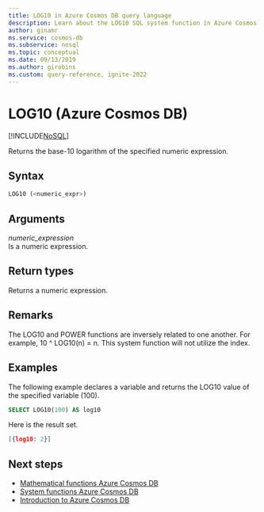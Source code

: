```yaml
---
title: LOG10 in Azure Cosmos DB query language
description: Learn about the LOG10 SQL system function in Azure Cosmos DB to return the base-10 logarithm of the specified numeric expression
author: ginamr
ms.service: cosmos-db
ms.subservice: nosql
ms.topic: conceptual
ms.date: 09/13/2019
ms.author: girobins
ms.custom: query-reference, ignite-2022
---
```

# LOG10 (Azure Cosmos DB)
[!INCLUDE[NoSQL](../../includes/appliesto-nosql.md)]

 Returns the base-10 logarithm of the specified numeric expression.  
  
## Syntax
  
```sql
LOG10 (<numeric_expr>)  
```  
  
## Arguments
  
*numeric_expression*  
   Is a numeric expression.  
  
## Return types
  
  Returns a numeric expression.  
  
## Remarks
  
  The LOG10 and POWER functions are inversely related to one another. For example, 10 ^ LOG10(n) = n. This system function will not utilize the index.
  
## Examples
  
  The following example declares a variable and returns the LOG10 value of the specified variable (100).  
  
```sql
SELECT LOG10(100) AS log10 
```  
  
 Here is the result set.  
  
```json
[{log10: 2}]  
```  

## Next steps

- [Mathematical functions Azure Cosmos DB](system-functions.yml)
- [System functions Azure Cosmos DB](system-functions.md)
- [Introduction to Azure Cosmos DB](../../introduction.md)
